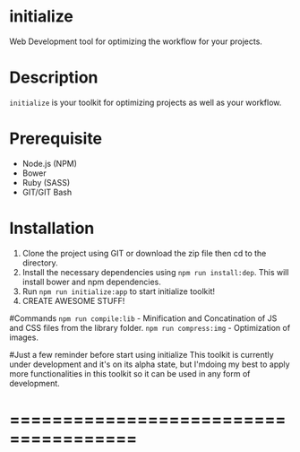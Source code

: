 # initialize

Web Development tool for optimizing the workflow for your projects.

# Description
`initialize` is your toolkit for optimizing projects as well as your workflow.

# Prerequisite
- Node.js (NPM)
- Bower
- Ruby (SASS)
- GIT/GIT Bash

# Installation
1. Clone the project using GIT or download the zip file then cd to the directory.
2. Install the necessary dependencies using `npm run install:dep`. This will install bower and npm dependencies.
3. Run `npm run initialize:app` to start initialize toolkit!
4. CREATE AWESOME STUFF!

#Commands
`npm run compile:lib` - Minification and Concatination of JS and CSS files from the library folder.
`npm run compress:img` - Optimization of images.

#Just a few reminder before start using initialize
This toolkit is currently under development and it's on its alpha state, but I'mdoing my best to apply more functionalities in this toolkit so it can be used in any form of development.
# ======================================